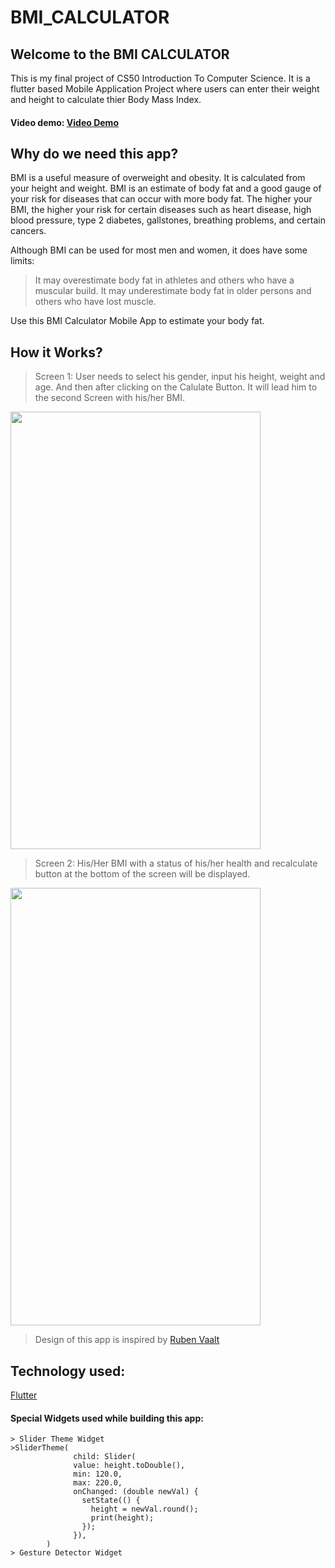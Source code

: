 # BMI_CALCULATOR

## Welcome to the BMI CALCULATOR
This is my final project of CS50 Introduction To Computer Science. It is a flutter based Mobile Application Project where users can enter their weight and height to calculate thier Body Mass Index. 
#### Video demo: <a href="https://youtu.be/PtID5gwT0gg">Video Demo</a>

## Why do we need this app?
BMI is a useful measure of overweight and obesity. It is calculated from your height and weight. BMI is an estimate of body fat and a good gauge of your risk for diseases that can occur with more body fat. The higher your BMI, the higher your risk for certain diseases such as heart disease, high blood pressure, type 2 diabetes, gallstones, breathing problems, and certain cancers.

Although BMI can be used for most men and women, it does have some limits:

> It may overestimate body fat in athletes and others who have a muscular build.
> It may underestimate body fat in older persons and others who have lost muscle.

Use this BMI Calculator Mobile App to estimate your body fat.

## How it Works?
> Screen 1:
> User needs to select his gender, input his height, weight and age. And then after clicking on the Calulate Button. It will lead him to the second Screen with his/her BMI.
<img src="https://user-images.githubusercontent.com/67777625/149063493-8ce7351a-534a-4b08-8a85-1358766e5c02.jpeg" width="400" height="700">

> Screen 2:
> His/Her BMI with a status of his/her health and recalculate button at the bottom of the screen will be displayed.
<img src="https://user-images.githubusercontent.com/67777625/149064180-04e5e9a9-486a-4a8e-a1d2-408711a53580.jpeg" width="400" height="700">

> Design of this app is inspired by <a href="https://dribbble.com/shots/4585382-Simple-BMI-Calculator">Ruben Vaalt</a>

## Technology used:
<a href="https://flutter.dev/">Flutter</a>

#### Special Widgets used while building this app:
    > Slider Theme Widget
    >SliderTheme(
                  child: Slider(
                  value: height.toDouble(),
                  min: 120.0,
                  max: 220.0,
                  onChanged: (double newVal) {
                    setState(() {
                      height = newVal.round();
                      print(height);
                    });
                  }),
            )
    > Gesture Detector Widget


